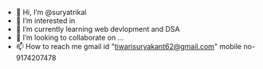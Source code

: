 - 👋 Hi, I’m @suryatrikal
- 👀 I’m interested in 
- 🌱 I’m currently learning web devlopment and DSA
- 💞️ I’m looking to collaborate on ...
- 📫 How to reach me
   gmail id "tiwarisuryakant62@gmail.com"
   mobile no-9174207478

<!---
suryatrikal/suryatrikal is a ✨ special ✨ repository because its `README.md` (this file) appears on your GitHub profile.
You can click the Preview link to take a look at your changes.
--->
